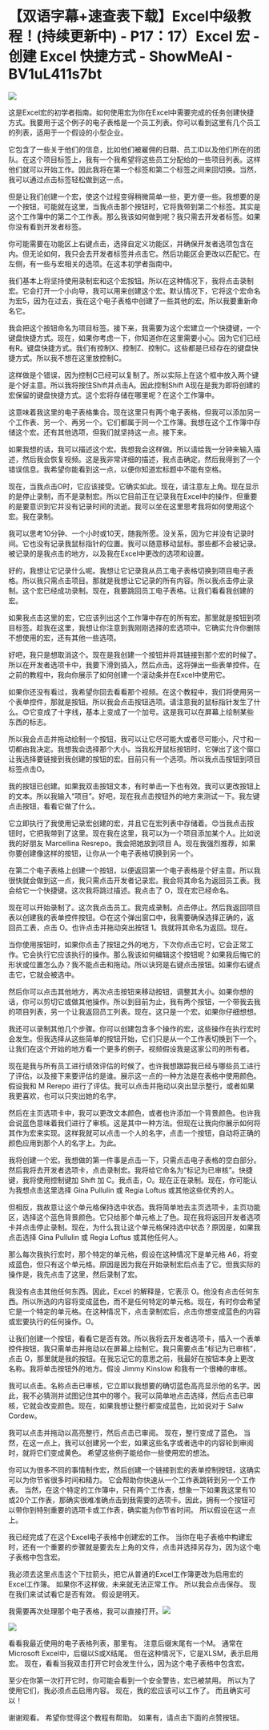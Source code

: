 # 【双语字幕+速查表下载】Excel中级教程！(持续更新中) - P17：17）Excel 宏 - 创建 Excel 快捷方式 - ShowMeAI - BV1uL411s7bt

![](img/2bdad9b27f9903642b3c2b937f9c8ab5_0.png)

这是Excel宏的初学者指南。如何使用宏为你在Excel中需要完成的任务创建快捷方式。我要用于这个例子的电子表格是一个员工列表。你可以看到这里有几个员工的列表，适用于一个假设的小型企业。

它包含了一些关于他们的信息，比如他们被雇佣的日期、员工ID以及他们所在的团队。在这个项目标签上，我有一个我希望将这些员工分配给的一些项目列表。这样他们就可以开始工作。因此我将在第一个标签和第二个标签之间来回切换。当然，我可以通过点击标签轻松做到这一点。

但是让我们创建一个宏，使这个过程变得稍微简单一些，更方便一些。我想要的是一个按钮，可能就在这里，当我点击那个按钮时，它将我带到第二个标签。其实是这个工作簿中的第二个工作表。那么我该如何做到呢？我只需去开发者标签。如果你没有看到开发者标签。

你可能需要在功能区上右键点击，选择自定义功能区，并确保开发者选项包含在内。但无论如何，我只会去开发者标签并点击它。然后功能区会更改以匹配它。在左侧，有一些与宏相关的选项。在这本初学者指南中。

我们基本上将坚持使用录制宏和这个宏按钮。所以在这种情况下，我将点击录制宏。它会打开一个小向导，我可以用来创建这个宏。默认情况下，它将这个宏命名为宏5，因为在过去，我在这个电子表格中创建了一些其他的宏。所以我要重新命名它。

我会把这个按钮命名为项目标签。接下来，我需要为这个宏建立一个快捷键，一个键盘快捷方式。现在，如果你考虑一下，你知道你在这里需要小心。因为它们已经有R。键盘快捷方式。我们有控制X、控制Z、控制C。这些都是已经存在的键盘快捷方式。所以我不想在这里放控制C。

这样做是个错误，因为控制C已经可以复制了。所以实际上在这个框中放入两个键是个好主意。所以我将按住Shift并点击A。因此控制Shift A现在是我为即将创建的宏保留的键盘快捷方式。这个宏将存储在哪里呢？在这个工作簿中。

这意味着我这里的电子表格集合。现在这里只有两个电子表格，但我可以添加另一个工作表、另一个、再另一个。它们都属于同一个工作簿。我想在这个工作簿中存储这个宏。还有其他选项，但我们就坚持这一点。接下来。

如果我想的话，我可以描述这个宏。我想我会这样做。所以请给我一分钟来输入描述，然后我会恢复视频。这是我非常详细的描述，我点击确定。然后我得到了一个错误信息。我希望你能看到这一点，以便你知道宏标题中不能有空格。

现在，当我点击O时，它应该接受。它确实如此。现在，请注意左上角。现在显示的是停止录制，而不是录制宏。所以它目前正在记录我在Excel中的操作，但重要的是要意识到它并没有记录时间的流逝。我可以坐在这里思考我将如何使用这个宏。我在录制。

我可以思考10分钟、一个小时或10天，随我所愿。没关系，因为它并没有记录时间。它也没有记录我鼠标指针的位置。我可以随意移动鼠标。那些都不会被记录。被记录的是我点击的地方，以及我在Excel中更改的选项和设置。

好的，我想让它记录什么呢。我想让它记录我从员工电子表格切换到项目电子表格。所以我只需点击项目。那就是我想让它记录的所有内容。所以我点击停止录制。这个宏已经成功录制。现在，我要跳回员工电子表格。让我们看看我创建的宏。

如果我点击这里的宏，它应该列出这个工作簿中存在的所有宏。那里就是按钮到项目标签。趁我在这里，我想让你注意到我刚刚选择的宏选项中。它确实允许你删除不想使用的宏，还有其他一些选项。

好吧，我只是想取消这个。现在是我创建一个按钮并将其链接到那个宏的时候了。所以在开发者选项卡中，我要下滑到插入，然后点击。这将弹出一些表单控件。在之前的教程中，我向你展示了如何创建一个滚动条并在Excel中使用它。

如果你还没有看过，我希望你回去看看那个视频。在这个教程中，我们将使用另一个表单控件，那就是按钮。所以我会点击按钮选项。请注意我的鼠标指针发生了什么。😊它变成了十字线，基本上变成了一个加号。这是我可以在屏幕上绘制某些东西的标志。

所以我会点击并拖动绘制一个按钮，我可以让它尽可能大或者尽可能小，尺寸和一切都由我决定。我想我会选择那个大小。当我松开鼠标按钮时，它弹出了这个窗口让我选择要链接到我创建的按钮的宏。目前只有一个选项。所以我点击按钮到项目标签点击O。

我的按钮已创建。如果我双击按钮文本，有时单击一下也有效。我可以更改按钮上的文本。所以我输入“项目”。好吧，现在我点击按钮外的地方来测试一下。我左键点击按钮，看看它做了什么。

它立即执行了我使用记录宏创建的宏，并且它在宏列表中存储着。😊当我点击按钮时，它把我带到了这里。现在我在这里，我可以为一个项目添加某个人。比如说我的好朋友 Marcellina Resrepo。我会把她放到项目 A。现在我强烈推荐，如果你要创建像这样的按钮，让你从一个电子表格切换到另一个。

在第二个电子表格上创建一个按钮，以便返回第一个电子表格是个好主意。所以我很快就会做到这一点，我只需点击开发者记录宏。我会将其命名为返回员工表。我会给它一个快捷键。这次我将跳过描述。我点击了 O，现在宏已经命名。

现在可以开始录制了。这次我点击员工。我完成录制。点击停止。然后我返回项目表以创建我的表单控件按钮。😊在这个弹出窗口中，我需要确保选择正确的，返回员工表，点击 O。也许点击并拖动突出按钮 1。我就将其命名为返回。现在。

当你使用按钮时，如果你点击了按钮之外的地方，下次你点击它时，它会正常工作。它会执行它应该执行的操作。那么我该如何编辑这个按钮呢？如果我后悔它的形状或位置怎么办？我不能点击和拖动。所以诀窍是右键点击按钮。如果你右键点击它，它就会被选中。

然后你可以点击其他地方，再次点击按钮来移动按钮，调整其大小。如果你想的话，你可以剪切它或做其他操作。所以到目前为止，我有两个按钮，一个带我去我的项目列表，另一个让我返回员工列表。现在。这只是一个宏。如果你仔细想想。

我还可以录制其他几个步骤。你可以创建包含多个操作的宏，这些操作在执行宏时会发生。但我选择从这些简单的按钮开始，它们只是从一个工作表切换到下一个。让我们在这个开始的地方看一个更多的例子。视频假设我是这家公司的所有者。

现在是我与所有员工进行绩效评估的时候了。也许我想跟踪我已经与哪些员工进行了评估，以及接下来要评估的是谁。展示这一点的一种方法是在表格中使用颜色。假设我和 M Rerepo 进行了评估。我可以点击并拖动以突出显示整行，或者如果我更喜欢，也可以只突出她的名字。

然后在主页选项卡中，我可以更改文本颜色，或者也许添加一个背景颜色。也许我会说蓝色意味着我们进行了审核。这是其中一种方法。但现在让我向你展示如何将其作为宏来实现。这样我就可以点击一个人的名字，点击一个按钮，自动将正确的颜色应用到那个人的名字上。为此。

我将创建一个宏。我想做的第一件事是点击一下，只需点击电子表格的空白部分。然后我将去开发者选项卡，点击录制宏。我将给它命名为“标记为已审核”。快捷键，我将使用控制键加 Shift 加 C。我点击，O。现在正在录制。现在，你可能认为我想点击这里选择 Gina Pullulin 或 Regia Loftus 或其他这些优秀的人。

但相反，我故意让这个单元格保持选中状态。我将简单地去主页选项卡，主页功能区，选择这个蓝色背景颜色。它只给那个单元格上了色。现在我将返回开发者选项卡并点击停止录制。现在，为什么我让这个单元格保持选中状态？原因是，如果我点击选择 Gina Pullulin 或 Regia Loftus 或其他任何人。

那么每次我执行宏时，那个特定的单元格，假设在这种情况下是单元格 A6，将变成蓝色，但只有这个单元格。原因是因为我在开始录制宏后点击了它。但我实际的操作是，我先点击了这里，然后录制了宏。

我没有点击其他任何东西。因此，Excel 的解释是，它表示 O。他没有点击任何东西。所以所选的内容将变成蓝色，而不是任何特定的单元格。现在，有时你会希望它是一个特定的单元格。在这种情况下，点击录制宏后，点击你想变成蓝色的内容或宏要执行的任何操作。O。

让我们创建一个按钮，看看它是否有效。所以我将去开发者选项卡，插入一个表单控件按钮，我只需单击并拖动以在屏幕上绘制它。我只需要点击“标记为已审核”，点击 O，那里就是我的按钮。在我忘记它的意思之前，我最好在按钮本身上更改名称。我将单击按钮外的地方。假设 Jimmy Kinslow 和我有一个很棒的审核。

我可以点击。名称点击已审核，它立即以我想要的确切蓝色高亮显示他的名字。因此，我不必猜测并试图记住其中的哪个。我可以简单地点击选择，然后点击已审核，它就会改变颜色。现在，如果我想让整行都变成蓝色，比如说对于 Salw Cordew。

我可以点击并拖动以高亮整行，然后点击已审阅。 现在，整行变成了蓝色。 当然，在这一点上，我可以创建另一个宏，如果这些名字或者选中的内容轮到审阅时，就将它们变成黄色。 希望这些例子能给你一些使用宏的想法。

你可以为很多不同的事情制作宏，然后创建一个链接到宏的表单控制按钮，这确实可以为你节省很多时间和精力。 它会帮助你快速从一个工作表跳转到另一个工作表。 当然，在这个特定的工作簿中，只有两个工作表，想象一下如果我这里有10或20个工作表，那确实很难准确点击到我需要的选项卡。因此，拥有一个按钮可以带你到特别重要的选项卡或工作表，确实能为你节省时间。 所以假设在这一点上。

我已经完成了在这个Excel电子表格中创建宏的工作。 当你在电子表格中构建宏时，还有一个重要的步骤就是要去左上角的文件，点击并选择另存为，因为这个电子表格中包含宏。

我必须去这里点击这个下拉箭头，把它从普通的Excel工作簿更改为启用宏的Excel工作簿。 如果你不这样做，未来就无法正常工作。 所以我会点击保存。 现在我们来试试看它是否有效。 假设是明天。

我需要再次处理那个电子表格，我可以直接打开。![](img/2bdad9b27f9903642b3c2b937f9c8ab5_2.png)

![](img/2bdad9b27f9903642b3c2b937f9c8ab5_3.png)

看看我最近使用的电子表格列表，那里有。 注意后缀末尾有一个M。 通常在Microsoft Excel中，后缀以S或X结尾。 但在这种情况下，它是XLSM，表示启用宏。 现在，看看当我双击打开它时会发生什么，因为这个电子表格中包含宏。

至少在你第一次打开它时，你可能会看到一个安全警告，宏已被禁用。 所以为了使用它们，我必须点击启用内容。 现在，我的宏应该可以工作了。 而且确实可以！[](img/2bdad9b27f9903642b3c2b937f9c8ab5_5.png)

谢谢观看。 希望你觉得这个教程有帮助。 如果有，请点击下面的点赞按钮。
